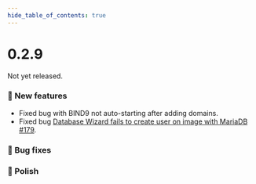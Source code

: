 ```yaml
--- 
hide_table_of_contents: true
---
```


# 0.2.9

Not yet released.

### 🚀 New features
- Fixed bug with BIND9 not auto-starting after adding domains.
- Fixed bug [Database Wizard fails to create user on image with MariaDB #179](https://github.com/stefanpejcic/OpenPanel/issues/179).

### 🐛 Bug fixes

### 💅 Polish

